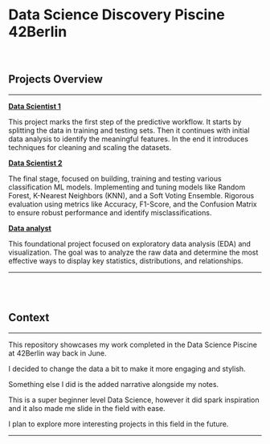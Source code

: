 # Data Science Discovery Piscine 42Berlin


<br>

## Projects Overview

---

[**Data Scientist 1**](https://github.com/VulpesDev/DataPiscineNotebook/blob/main/src/DataScientist-1.ipynb)

This project marks the first step of the predictive workflow.
It starts by splitting the data in training and testing sets.
Then it continues with initial data analysis to identify the meaningful features.
In the end it introduces techniques for cleaning and scaling the datasets.

[**Data Scientist 2**](https://github.com/VulpesDev/DataPiscineNotebook/blob/main/src/DataScientist-2.ipynb)

The final stage, focused on building, training and testing various classification ML models.
Implementing and tuning models like Random Forest, K-Nearest Neighbors (KNN), and a Soft Voting Ensemble.
Rigorous evaluation using metrics like Accuracy, F1-Score, and the Confusion Matrix to ensure robust performance and identify misclassifications.

[**Data analyst**](https://github.com/VulpesDev/DataPiscineNotebook/blob/main/src/DataAnalyst.ipynb)

This foundational project focused on exploratory data analysis (EDA) and visualization.
The goal was to analyze the raw data and determine the most effective ways to display key statistics, distributions, and relationships.

---

<br>
<br>

## Context
---

This repository showcases my work completed in the Data Science Piscine at 42Berlin way back in June.

I decided to change the data a bit to make it more engaging and stylish.

Something else I did is the added narrative alongside my notes.

This is a super beginner level Data Science, however it did spark inspiration and it also made me slide in the field with ease.

I plan to explore more interesting projects in this field in the future.


---
<br>
